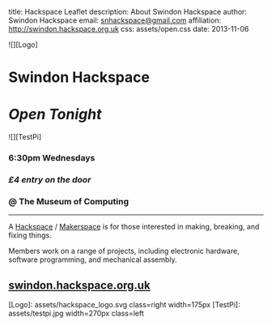 title:        Hackspace Leaflet
description:  About Swindon Hackspace
author:       Swindon Hackspace
email:        snhackspace@gmail.com
affiliation:  http://swindon.hackspace.org.uk
css:          assets/open.css
date:         2013-11-06


![][Logo]

[Website]: http://swindon.hackspace.org.uk/
[Google Group]: http://groups.google.com/group/swindon-hackspace
[Twitter]: http://twitter.com/snhack
[YouTube]: http://www.youtube.com/user/snhackspace
[Flickr]: https://www.flickr.com/groups/swindon-hackspace/
[Facebook]: https://www.facebook.com/swindon.hackspace
[Github]: https://github.com/snhack



# Swindon Hackspace

# _Open Tonight_

![][TestPi]

### 6:30pm Wednesdays

### _£4 entry on the door_

### @ The Museum of Computing


---

A [Hackspace][] / [Makerspace][] is for those interested in making, breaking, and fixing things.

Members work on a range of projects, including electronic hardware, software programming, and mechanical assembly.

[Hackspace]: http://en.wikipedia.org/wiki/Hackerspace
[Makerspace]: http://en.wikipedia.org/wiki/Makerspace


## [swindon.hackspace.org.uk][Swindon Hackspace]

<!--

[twitter.com/snhack][Twitter]

[facebook.com/swindon.hackspace][Facebook]

-->


<!-- Assets -->
[Logo]: assets/hackspace_logo.svg class=right width=175px
[TestPi]: assets/testpi.jpg width=270px class=left

<!-- Links -->
[Swindon Hackspace]: http://swindon.hackspace.org.uk/
[snhackabout]: http://swindon.hackspace.org.uk/about/
[Twitter]: http://twitter.com/snhack
[Facebook]: http://facebook.com/swindon.hackspace
[YouTube]: http://www.youtube.com/user/snhackspace
[Github]: http://github.com/snhack
[group]: https://groups.google.com/group/swindon-hackspace/
[@snhack]: https://twitter.com/intent/tweet?screen_name=snhack

[welcome]: https://github.com/snhack/snhack.github.com/blob/source/source/README.md

